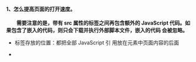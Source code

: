 #### 1、怎么提高页面的打开速度。
   
   &emsp;&emsp;**需要注意的是，带有 src 属性的<script>元素不应该在其<script>和</script>标签之间再包含额外的 JavaScript 代码。如果包含了嵌入的代码，则只会下载并执行外部脚本文件，嵌入的代码 会被忽略。**
  
  - 标签存放的位置：都把全部 JavaScript 引 用放在<body>元素中页面内容的后面
   
  - <script>标签的defer属性：延迟脚本，只适用于外部脚本
  ```
  <!DOCTYPE html>
    <html>
      <head>
        <title>Example HTML Page</title>
        <script type="text/javascript" defer="defer" src="example1.js"></script> 
        <script type="text/javascript" defer="defer" src="example2.js"></script>
      </head>
      <body>
        <!-- 这里放内容 --> 
      </body>
  </html>
  ```
&emsp;&emsp;其中包含的脚本将延迟到浏览器遇到</html>标签后再执行。HTML5 规范要求脚本按照它们出现的先后顺序执行，因此第一个延迟脚本会先于第二个延迟脚本执行，而这两个脚本会先于 DOMContentLoaded 事件(详见第 13 章) 9 执行。在现实当中，延迟脚本并不一定会按照顺序执行，也不一定会在 DOMContentLoaded 事件触发前执行，因此最好只包含一个延迟脚本。
  
  - <script>元素定义了 async 属性：异步脚本，只适用于外部脚本文件，标记为 async 的脚本并不保证按照指定它们的先后顺序执行。

   
#### 1、let和var的区别。

  - 先声明，后使用：let必须先声明再使用，否则会报错。
  - let禁止重复声明，var后声明的变量值将会覆盖先声明的值。
  - 作用域：let的作用域为代码块内，而var的作用域为函数体。
  ```
  function() {
    var varTest = 'test var OK.';
    let letTest = 'test let OK.';

    {
      var varTest = 'varTest changed.';
      let letTest = 'letTest changed.';
    } 

    console.log(varTest); //输出"varTest changed."，内部"{}"中声明的varTest变量覆盖外部的letTest声明
    console.log(letTest); //输出"test let OK."，内部"{}"中声明的letTest和外部的letTest不是同一个变量
  }
  ```

#### 2、对象创建的几种方式。

  - ①字面量方式：使用Object构造函数和字面量会产生大量的重复代码。
  ```
  let person = {
    name:"xiaoming",
    sayName:function(){
      console.log(this.name);
    }
    features:{
      height:"176cm",
      weight:"60kg",
    }
  }
  ```
  
  - ②工厂模式：没有解决对象的识别问题（即怎么知道一个对象的类型）
  ```
  function createPerson(name,age,job){
    var o = new Object();
    o.name = name;
    o.age = age;
    o.job = job;
    o.sayNamge = function(){
      alert(this.name);
    }
    return o;
  }
  ```

  
  - ③构造器模式：利用函数作用域使用自定义构造函数模式模仿类。构造器模式就是一种变相的工厂模式。
  ```
  function Person(name,age){
    this.name = name;
    this.age = age;
    this.print = function(){
      console.log(this.name + this.age)
    };
  }
  ```
  [new命令的作用，就是执行一个构造函数，并且返回一个对象实例。使用new命令时，它后面的函数调用就不是正常的调用，而是依次执行下面的步骤。](https://juejin.im/entry/584a1c98ac502e006c5d63b8)   
   - a：创建一个空对象，作为将要返回的对象实例。
   - b：将空对象的原型指向了构造函数的prototype属性。
   - c：将空对象赋值给构造函数内部的this关键字。
   - d：开始执行构造函数内部的代码。
   
   缺点：每个方法都要在每个实例上重新创建一遍。
  
  - ④ 原型模式
   - 优点：可以让所有对象实例共享它所包含的属性和方法。
   - 缺点：所有的实例在默认情况下豆浆取得相同的属性值。
  
  ```
  function Person(){}
  
  Person.prototype.name = "Nicholas";
  Person.prototype.age = 29;
  Person.prototype.job = "Software Engineer";
  Person.prototype.sayName = function(){
    alert(this.name);
  };
  ```

  - ⑤ 组合使用构造函数模式和原型模式
   
  优点：
  - 构造函数模式用于定义实例属性，而原型模式用于定义方法和共享的属性。
  - 这种组合模式还支持想构造函数传递参数
  
  ```
  function Person(name,age,job){
    this.name = name;
    this.age = age;
    this.job = job;
    this.freinds = ["Shelby","Court"];
  }
  
  Person.prototype = {
    constructor : Person, //强制指向Person
    sayName : function(){
      alert(this.name);
    }
  }
  ```
  
  - ⑥ 动态原型模式
  
  优点：通过在构造函数中初始化原型（仅在必要的情况下），又保证了同事使用构造函数和原型的优点。
  
  ```
  function Person(name,age,job){
    this.name = name;
    this.age = age;
    this.job = job;
    
    if(typeof this.sayName != "function"){
      Person.prototype.sayName = function(){
        alert(this.name);
      };
    }
  }
  ```
  
  - ⑦ 寄生构造函数模式
  
  ```
  fuction Person(name,age,job){
    var o = new Object();
    o.name = name;
    o.age = age;
    o.job = job;
    o.sayName = function(){
      alert(this.name);
    };
    return o;
  }
  ```
  
  - ⑧ 稳妥构造函数模式
  
  ```
  fuction Person(name,age,job){
    var o = new Object();
    o.name = name;
    o.age = age;
    o.job = job;
    o.sayName = function(){
      alert(this.name);
    };
    return p;
  } 
  
  val freind = Person("Nicholas",29,"Software Engineer");
  
  ```

#### [4、理解原型对象和原型链。](https://www.cnblogs.com/wilber2013/p/4924309.html)

  - **所有的对象都有”__proto__“属性，该属性对应对象的原型**    
  
  "[[Prototype]]"作为对象的内部属性，是不能被直接访问的。所以为了方便查看一个对象的原型，Firefox和Chrome中提供了"__proto__"这个非标准（不是所有浏览器都支持）的访问器（ECMA引入了标准对象原型访问器"Object.getPrototype(object)"）。
  
 - **所有的函数对象都有"prototype"属性，该属性的值会被赋值给该函数创建的对象的"__proto__"**    
 
  每一个函数都有一个prototype属性，当一个函数被用作构造函数来创建实例时，该函数的prototype属性值将被作为原型赋值给所有对象实例（也就是设置实例的__proto__属性），也就是说，所有实例的原型引用的是函数的prototype属性。“prototype属性为函数对象特有的，如果不是函数对象，将不会有这个属性。”

  - **所有的原型对象都有一个"constructor"属性，这个属性对应创建所有指向该原型的实例的构造函数。**
  
  - **函数对象和原型对象通过"prototype"和"constructor"属性进行相互关联**
  
  当一个函数被当做构造函数来创建实例时，该函数的prototype属性值被作为原型赋值给所有对象实例（也就是设置实例的__proto__属性）

  
#### 5、原型链的缺点和对象冒充。

  **所有引用类型默认都继承了Object，这个继承也是通过原型链实现的。**
  
  **所有函数的默认原型都是Object的实例，因此默认原型都会包含一个内部指针，指向Object.prototype。**
  
  **原型链的问题：**
  - 属性共享问题：通过原型来实现继承时，原型实际上会变成另一个类型的实例。于是，原先的实例属性也就顺理成章地成了现在的原型属性了。
  - 在创建子类型的实例时，不能向超类型的构造函数中传递参数。即没有办法在不影响所有对象实例的情况下，给超类型的构造函数传递参数。

  **对象冒充：**
  ```
  function SuperType(name){
    this.name = name;
    this.colors = ["red","blue","green"];
  }
  
  function SubType(){
    //继承了SuperType，同时传递了参数
    SuperType.call(this,"Nicholas");
  }
  
  val instance1 = new SubType();
  alert(instance.name);    //"Nicholas";
  instance1.colors.push("black");
  alert(instance1.colors);    //"red,blue,green,black"
  
  var instance2 = new SubType();
  alert(instance2.colors);    //"red,blue,green"
  ```
  **对象冒充无法避免构造函数模式存在的问题，仅仅解决了传参和属性共享问题，但是不能解决函数的复用问题。**
  
  **组合继承：指的是将原型链和借用构造函数的技术组合到一块。思路是使用原型链实现对原型属性和方 法的继承，而通过借用构造函数来实现对实例属性的继承。**
  
  ```
  function SuperType(name){
    this.name = name;
    this.colors = ["red", "blue", "green"];
  }
  
  SuperType.prototype.sayName = function(){
    alert(this.name);
  };
  
  function SubType(name, age){
    //继承属性 SuperType.call(this, name);
    this.age = age;
  }
  ```
  
  
#### [6、call、apply和bing的作用。](https://www.cnblogs.com/coco1s/p/4833199.html)
  
  ```
  function fruits(){}
  
  fruits.prototype = {
    color : "red";
    say : function(){
      console.log("My color is" + this.color);
    }
  }
  
  var apple = new fruits();
  apple.say(); //My color is red
  
  var banana = {
    color : "yellow";
  }
  
  apple.say.call(banana); //My color is yellow
  apple.say.apply(banana); //My color is yellow
  ```
  
  call和apply的作用完全一样，都是改变被调用函数的作用域。不同的是call传递参数的时候是把所有参数依次传递进去，而apply则是将参数封装成数组。
  

 #### [7、this关键字的指向问题。](https://www.ibm.com/developerworks/cn/web/1207_wangqf_jsthis/index.html)

  - 作为对象方法：指向当前对象
  ```
  var point = { 
    x : 0, 
    y : 0, 
    moveTo : function(x, y) { 
      this.x = this.x + x; 
      this.y = this.y + y; 
    } 
  }; 
 
  point.moveTo(1, 1)//this 绑定到当前对象，即 point 对象
  ```
  - 作为函数调用：指向window全局对象
  ```
  function makeNoSense(x) { 
    this.x = x; 
  } 
 
  makeNoSense(5); 
  x;// x 已经成为一个值为 5 的全局变量
  ```
  - 对象函数的内部函数：指向window全局对象
  ```
  var point = { 
    x : 0, 
    y : 0, 
    moveTo : function(x, y) { 
      var that = this;
      // 内部函数
      var moveX = function(x) { 
          that.x = x; //that 指向当前对象
      }; 
      // 内部函数
      var moveY = function(y) { 
          this.y = y; //this 指向window对象
      }; 
 
      moveX(x); 
      moveY(y); 
    } 
  }; 
  point.moveTo(1, 1); 
  point.x; //==>0 
  point.y; //==>0 
  x; //==>1 
  y; //==>1
  ```
  - 作为构造函数调用：指向创建的新对象
  ```
  function Point(x, y){ 
     this.x = x; 
     this.y = y; 
  }
  ```

#### [8、JavaScript的this原理。](http://www.ruanyifeng.com/blog/2018/06/javascript-this.html)

  




